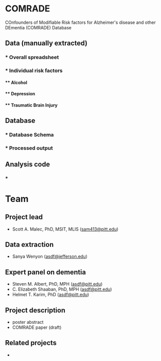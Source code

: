 # COMRADE
COnfounders of Modifiable Risk factors for Alzheimer's disease and other DEmentia (COMRADE) Database

## Data (manually extracted)
### * Overall spreadsheet 
### * Individual risk factors
#### ** Alcohol
#### ** Depression
#### ** Traumatic Brain Injury

## Database
### * Database Schema
### * Processed output

## Analysis code
### *
###

# Team

## Project lead
 * Scott A. Malec, PhD, MSIT, MLIS (sam413@pitt.edu)

## Data extraction
 * Sanya Wenyon (asdf@jefferson.edu)

## Expert panel on dementia
 * Steven M. Albert, PhD, MPH (asdf@pitt.edu)
 * C. Elizabeth Shaaban, PhD, MPH (asdf@pitt.edu)
 * Helmet T. Karim, PhD (asdf@pitt.edu)

## Project description
 * poster abstract
 * COMRADE paper (draft)

## Related projects
 * 


